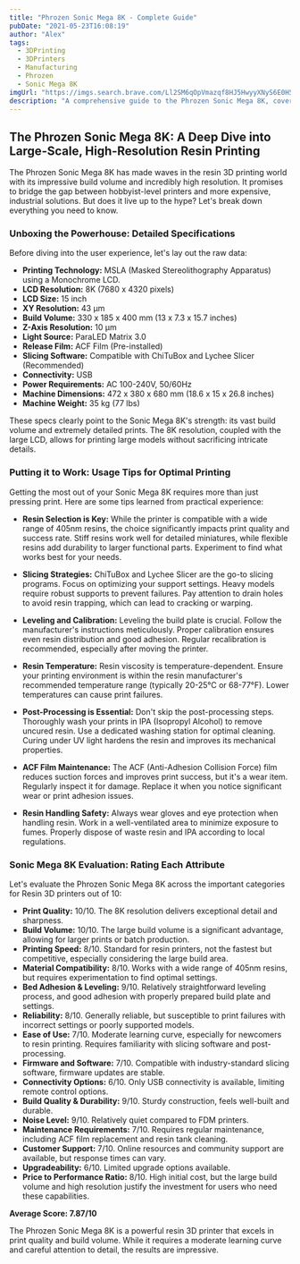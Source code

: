 ```yaml
---
title: "Phrozen Sonic Mega 8K - Complete Guide"
pubDate: "2021-05-23T16:08:19"
author: "Alex"
tags:
  - 3DPrinting
  - 3DPrinters
  - Manufacturing
  - Phrozen
  - Sonic Mega 8K
imgUrl: "https://imgs.search.brave.com/Ll2SM6qOpVmazqf8HJ5HwyyXNyS6E0H5bMrQcrmQLsU/rs:fit:860:0:0:0/g:ce/aHR0cHM6Ly9saDMu/Z29vZ2xldXNlcmNv/bnRlbnQuY29tL1Jk/NHF2VHQwX1NlMFN6/N2ZLaVU3U3IwakJ2/NXZlMG42eEVzRWZ2/M3lnTndRdXNPSU9p/MUdnUFl1TUF5ZVNy/OTdHNUVwV1dZVnFw/U2lmUzJSSC12YTVV/cEdDY3BXUlliZkZI/VGY9dzkwMC1oNjc1/LXAtZTM2NQ"
description: "A comprehensive guide to the Phrozen Sonic Mega 8K, covering specifications, usage tips, and comparisons with similar products."
---
```


## The Phrozen Sonic Mega 8K: A Deep Dive into Large-Scale, High-Resolution Resin Printing

The Phrozen Sonic Mega 8K has made waves in the resin 3D printing world with its impressive build volume and incredibly high resolution. It promises to bridge the gap between hobbyist-level printers and more expensive, industrial solutions. But does it live up to the hype? Let's break down everything you need to know.

### Unboxing the Powerhouse: Detailed Specifications

Before diving into the user experience, let's lay out the raw data:

*   **Printing Technology:** MSLA (Masked Stereolithography Apparatus) using a Monochrome LCD.
*   **LCD Resolution:** 8K (7680 x 4320 pixels)
*   **LCD Size:** 15 inch
*   **XY Resolution:** 43 µm
*   **Build Volume:** 330 x 185 x 400 mm (13 x 7.3 x 15.7 inches)
*   **Z-Axis Resolution:** 10 µm
*   **Light Source:** ParaLED Matrix 3.0
*   **Release Film:** ACF Film (Pre-installed)
*   **Slicing Software:** Compatible with ChiTuBox and Lychee Slicer (Recommended)
*   **Connectivity:** USB
*   **Power Requirements:** AC 100-240V, 50/60Hz
*   **Machine Dimensions:** 472 x 380 x 680 mm (18.6 x 15 x 26.8 inches)
*   **Machine Weight:** 35 kg (77 lbs)

These specs clearly point to the Sonic Mega 8K's strength: its vast build volume and extremely detailed prints. The 8K resolution, coupled with the large LCD, allows for printing large models without sacrificing intricate details.

### Putting it to Work: Usage Tips for Optimal Printing

Getting the most out of your Sonic Mega 8K requires more than just pressing print. Here are some tips learned from practical experience:

*   **Resin Selection is Key:** While the printer is compatible with a wide range of 405nm resins, the choice significantly impacts print quality and success rate. Stiff resins work well for detailed miniatures, while flexible resins add durability to larger functional parts. Experiment to find what works best for your needs.

*   **Slicing Strategies:** ChiTuBox and Lychee Slicer are the go-to slicing programs. Focus on optimizing your support settings. Heavy models require robust supports to prevent failures. Pay attention to drain holes to avoid resin trapping, which can lead to cracking or warping.

*   **Leveling and Calibration:** Leveling the build plate is crucial. Follow the manufacturer's instructions meticulously. Proper calibration ensures even resin distribution and good adhesion. Regular recalibration is recommended, especially after moving the printer.

*   **Resin Temperature:** Resin viscosity is temperature-dependent. Ensure your printing environment is within the resin manufacturer's recommended temperature range (typically 20-25°C or 68-77°F). Lower temperatures can cause print failures.

*   **Post-Processing is Essential:** Don't skip the post-processing steps. Thoroughly wash your prints in IPA (Isopropyl Alcohol) to remove uncured resin. Use a dedicated washing station for optimal cleaning. Curing under UV light hardens the resin and improves its mechanical properties.

*   **ACF Film Maintenance:** The ACF (Anti-Adhesion Collision Force) film reduces suction forces and improves print success, but it's a wear item. Regularly inspect it for damage. Replace it when you notice significant wear or print adhesion issues.

*   **Resin Handling Safety:** Always wear gloves and eye protection when handling resin. Work in a well-ventilated area to minimize exposure to fumes. Properly dispose of waste resin and IPA according to local regulations.

### Sonic Mega 8K Evaluation: Rating Each Attribute

Let's evaluate the Phrozen Sonic Mega 8K across the important categories for Resin 3D printers out of 10:

*   **Print Quality:** 10/10. The 8K resolution delivers exceptional detail and sharpness.
*   **Build Volume:** 10/10. The large build volume is a significant advantage, allowing for larger prints or batch production.
*   **Printing Speed:** 8/10. Standard for resin printers, not the fastest but competitive, especially considering the large build area.
*   **Material Compatibility:** 8/10. Works with a wide range of 405nm resins, but requires experimentation to find optimal settings.
*   **Bed Adhesion & Leveling:** 9/10. Relatively straightforward leveling process, and good adhesion with properly prepared build plate and settings.
*   **Reliability:** 8/10. Generally reliable, but susceptible to print failures with incorrect settings or poorly supported models.
*   **Ease of Use:** 7/10. Moderate learning curve, especially for newcomers to resin printing. Requires familiarity with slicing software and post-processing.
*   **Firmware and Software:** 7/10. Compatible with industry-standard slicing software, firmware updates are stable.
*   **Connectivity Options:** 6/10. Only USB connectivity is available, limiting remote control options.
*   **Build Quality & Durability:** 9/10. Sturdy construction, feels well-built and durable.
*   **Noise Level:** 9/10. Relatively quiet compared to FDM printers.
*   **Maintenance Requirements:** 7/10. Requires regular maintenance, including ACF film replacement and resin tank cleaning.
*   **Customer Support:** 7/10. Online resources and community support are available, but response times can vary.
*   **Upgradeability:** 6/10. Limited upgrade options available.
*   **Price to Performance Ratio:** 8/10. High initial cost, but the large build volume and high resolution justify the investment for users who need these capabilities.

**Average Score: 7.87/10**

The Phrozen Sonic Mega 8K is a powerful resin 3D printer that excels in print quality and build volume. While it requires a moderate learning curve and careful attention to detail, the results are impressive.
